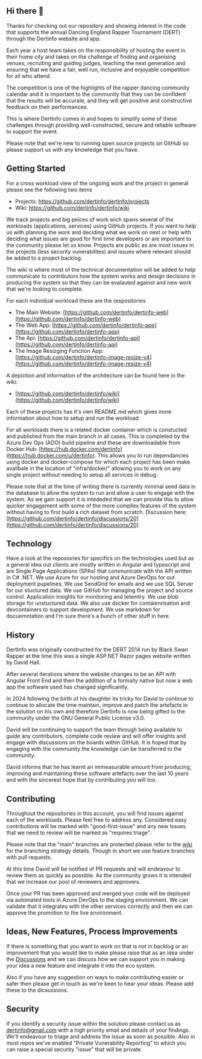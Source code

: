 ## Hi there 👋

Thanks for checking out our repository and showing interest in the code that supports the annual Dancing England Rapper Tournament (DERT) through the DertInfo website and app. 

Each year a host team takes on the responsibility of hosting the event in their home city and takes on the challenge of finding and organising venues, recruiting and guiding judges, teaching the next generation and ensuring that we have a fair, well run, inclusive and enjoyable competition for all who attend.

The competition is one of the highlights of the rapper dancing community calendar and it is important to the community that they can be confident that the results will be accurate, and they will get positive and constructive feedback on their performances.

This is where DertInfo comes in and hopes to simplify some of these challenges through providing well-constructed, secure and reliable software to support the event.

Please note that we're new to running open source projects on GitHub so please support us with any knowledge that you have. 

## Getting Started

For a cross workload view of the ongoing work and the project in general please see the following two items

- Projects: https://github.com/dertinfo/dertinfo/projects
- Wiki: https://github.com/dertinfo/dertinfo/wiki

We track projects and big peices of work wich spans several of the workloads (applications, services) using GitHub projects. If you want to help us with planning the work and deciding what we work on next or help with deciding what issues are good for first time developers or are important to the community please let us know. Projects are public as are most issues in the projects (less security vunerabilites) and issues where relevant should be added to a project backlog. 

The wiki is where most of the technical documentation will be added to help communicate to contributors how the system works and design decisions in producing the system so that they can be evalauted against and new work that we're looking to complete. 

For each individual workload these are the respositories

- The Main Website: [https://github.com/dertinfo/dertinfo-web](https://github.com/dertinfo/dertinfo-web) 
- The Web App: [https://github.com/dertinfo/dertinfo-app](https://github.com/dertinfo/dertinfo-app) 
- The Api: [https://github.com/dertinfo/dertinfo-api](https://github.com/dertinfo/dertinfo-api)
- The Image Resizging Function App: [https://github.com/dertinfo/dertinfo-image-resize-v4](https://github.com/dertinfo/dertinfo-image-resize-v4)

A depiction and information of the architecture can be found here in the wiki: 

- [https://github.com/dertinfo/dertinfo/wiki](https://github.com/dertinfo/dertinfo/wiki)

Each of these projects has it's own README.md which gives more information about how to setup and run the workload. 

For all workloads there is a related docker container which is constucted and published from the main branch in all cases. This is completed by the Azure Dev Ops (ADO) build pipeline and these are downloadable from Docker Hub: [https://hub.docker.com/dertinfo](https://hub.docker.com/u/dertinfo). This allows you to run dependancies using docker and docker-compose for which each project has been make availbale in the location of "infra/docker/" allowing you to work on any single project without needing to setup all services in debug. 

Please note that at the time of writing there is currently minimal seed data in the database to allow the system to run and allow a user to engage with the system. As we gain support it is intededed that we can provide this to allow quicker engagement with some of the more compllex features of the system without having to first build a rich dataset from scratch.  Discussion here: [https://github.com/dertinfo/dertinfo/discussions/20](https://github.com/dertinfo/dertinfo/discussions/20)

## Technology

Have a look at the reposiories for specifics on the technologies used but as a general idea out clients are mostly written in Angular and typescript and are Single Page Applications (SPAs) that communicate with the API written in C# .NET. We use Azure for our hosting and Azure DevOps for out deployment pupelines. We use SendGrid for emails and we use SQL Server for our stuctured data. We use GitHub for managing the project and source control. Application insights for monitoring and telemtry. We use blob storage for unstuctured data. We also use docker for contaienrisation and devcontainers to support development. We use markdown for docuemntation and I'm sure there's a bunch of other stuff in here. 

## History

DertInfo was originally constructed for the DERT 2014 run by Black Swan Rapper at the time this was a single ASP.NET Razor pages website written by David Hall. 

After several iterations where the website changes to be an API with Angular Front End and then the addition of a formally native but now a web app the software used has changed significantly.

In 2024 following the birth of his daughter its tricky for David to continue to continue to allocate the time maintain, improve and patch the artefacts in the solution on his own and therefore DertInfo is now being gifted to the community under the GNU General Public License v3.0.

David will be continuing to support the team through being available to guide any contributors, complete code review and will offer insights and engage with discussions on the boards within GitHub. It is hoped that by engaging with the community the knowledge can be transferred to the community.

David informs that he has learnt an immeasurable amount from producing, improving and maintaining these software artefacts over the last 10 years and with the sincerest hope that by contributing you will too. 

## Contributing

Throughout the repositories in this account, you will find issues against each of the workloads. Please feel free to address any. Considered easy contributions will be marked with "good-first-issue" and any new issues that we need to review will be marked as "requires triage". 

Please note that the "main" branches are protected please refer to the [wiki](https://github.com/dertinfo/dertinfo/wiki) for the branching strategy details. Though in short we use feature branches with pull requests. 

<!--
For the web & app front ends we've constructed the .devContainers so that you can edit directly from GitHub codespaces and the codespaces will construct the API and downstream services based on the latest docker images. So in order to make changes to these items simply click the codespace and start editing. When you're ready create the PR. 
-->

At this time David will be notified of PR requests and will endeavour to review them as quickly as possible. As the community grows it is intended that we increase our pool of reviewers and approvers. 

Once your PR has been approved and merged your code will be deployed via automated tools in Azure DevOps to the staging environment. We can validate that it integrates with the other services correctly and then we can approve the promotion to the live environment. 

## Ideas, New Features, Process Improvements

If there is something that you want to work on that is not in backlog or an improvement that you would like to make please raise that as an idea under the [Discussions](https://github.com/dertinfo/dertinfo/discussions) and we can discuss how we can support you in making your idea a new feature and integrate it into the eco system. 

Also if you have any suggestion on ways to make contributing easier or safer then please get in touch as we're keen to hear your ideas. Please add these to the dicsussions.  

## Security

If you identify a security issue within the solution please contact us as dertinfo@gmail.com with a high priority email and details of your findings. We'll endeavour to triage and address the issue as soon as possible. Also in most repos we've enabled "Private Vunerability Reporting" to which you can raise a special security "issue" that will be private.

<!--
**dertinfo/dertinfo** is a ✨ _special_ ✨ repository because its `README.md` (this file) appears on your GitHub profile.

Here are some ideas to get you started:

- 🔭 I’m currently working on ...
- 🌱 I’m currently learning ...
- 👯 I’m looking to collaborate on ...
- 🤔 I’m looking for help with ...
- 💬 Ask me about ...
- 📫 How to reach me: ...
- 😄 Pronouns: ...
- ⚡ Fun fact: ...
-->
